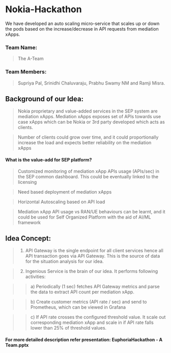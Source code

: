 # Nokia-Hackathon
We have developed an auto scaling micro-service that scales up or down the pods based on the increase/decrease in API requests from mediation xApps.

### Team Name: 
> The A-Team
### Team Members: 
> Supriya Pal, Srinidhi Chaluvaraju, Prabhu Swamy NM and Ramji Misra.


## Background of our Idea:
> Nokia proprietary and value-added services in the SEP system are mediation xApps. Mediation xApps exposes set of APIs towards use case xApps which can be Nokia or 3rd party developed which acts as clients. 

> Number of clients could grow over time, and it could proportionally increase the load and expects better reliability on the mediation xApps

#### What is the value-add for SEP platform?
> Customized monitoring of mediation xApp APIs usage (APIs/sec) in the SEP common dashboard. This could be eventually linked to the licensing

>  Need based deployment of mediation xApps

>  Horizontal Autoscaling based on API load 

>  Mediation xApp API usage vs RAN/UE behaviours can be learnt, and it could be  used  for Self Organized Platform with the aid of AI/ML framework


## Idea Concept:
>1. API Gateway is the single endpoint for all client services hence all API transaction goes via API Gateway. This is the source of data for the situation analysis for our idea.

>2. Ingenious Service is the brain of our idea. It performs following activities:

>>a) Periodically (1 sec) fetches API Gateway metrics and parse the data to extract API count per mediation xApp.

>>b) Create customer metrics  (API rate / sec) and send to Prometheus, which can be viewed in Grafana 

>>c) If API rate crosses the configured threshold value. It scale out corresponding mediation xApp and scale in if API rate falls lower than 25% of threshold values.


#### For more detailed description refer presentation: EuphoriaHackathon - A Team.pptx 
